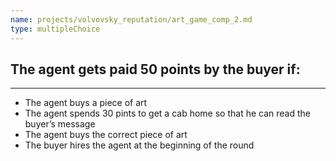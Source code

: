 ```yaml
---
name: projects/volvovsky_reputation/art_game_comp_2.md
type: multipleChoice
---
```


## The agent gets paid 50 points by the buyer if:

---

- The agent buys a piece of art
- The agent spends 30 pints to get a cab home so that he can read the buyer’s message
- The agent buys the correct piece of art
- The buyer hires the agent at the beginning of the round
